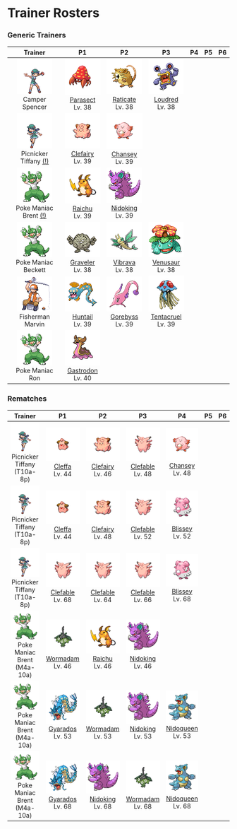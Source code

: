 # Trainer Rosters

### Generic Trainers

| Trainer | P1 | P2 | P3 | P4 | P5 | P6 |
|:-------:|:--:|:--:|:--:|:--:|:--:|:--:|
| ![Camper Spencer](../../assets/trainers/camper.png "Camper Spencer")<br>Camper Spencer | ![Parasect](../../assets/sprites/parasect/front.gif "Parasect")<br>[Parasect](../../pokemon/parasect.md/)<br>Lv. 38 | ![Raticate](../../assets/sprites/raticate/front.gif "Raticate")<br>[Raticate](../../pokemon/raticate.md/)<br>Lv. 38 | ![Loudred](../../assets/sprites/loudred/front.gif "Loudred")<br>[Loudred](../../pokemon/loudred.md/)<br>Lv. 38 |
| ![Picnicker Tiffany (!)](../../assets/trainers/picnicker.png "Picnicker Tiffany (!)")<br>Picnicker Tiffany [(!)](#rematches) | ![Clefairy](../../assets/sprites/clefairy/front.gif "Clefairy")<br>[Clefairy](../../pokemon/clefairy.md/)<br>Lv. 39 | ![Chansey](../../assets/sprites/chansey/front.gif "Chansey")<br>[Chansey](../../pokemon/chansey.md/)<br>Lv. 39 |
| ![Poke Maniac Brent (!)](../../assets/trainers/poke_maniac.png "Poke Maniac Brent (!)")<br>Poke Maniac Brent [(!)](#rematches) | ![Raichu](../../assets/sprites/raichu/front.gif "Raichu")<br>[Raichu](../../pokemon/raichu.md/)<br>Lv. 39 | ![Nidoking](../../assets/sprites/nidoking/front.gif "Nidoking")<br>[Nidoking](../../pokemon/nidoking.md/)<br>Lv. 39 |
| ![Poke Maniac Beckett](../../assets/trainers/poke_maniac.png "Poke Maniac Beckett")<br>Poke Maniac Beckett | ![Graveler](../../assets/sprites/graveler/front.gif "Graveler")<br>[Graveler](../../pokemon/graveler.md/)<br>Lv. 38 | ![Vibrava](../../assets/sprites/vibrava/front.gif "Vibrava")<br>[Vibrava](../../pokemon/vibrava.md/)<br>Lv. 38 | ![Venusaur](../../assets/sprites/venusaur/front.gif "Venusaur")<br>[Venusaur](../../pokemon/venusaur.md/)<br>Lv. 38 |
| ![Fisherman Marvin](../../assets/trainers/fisherman.png "Fisherman Marvin")<br>Fisherman Marvin | ![Huntail](../../assets/sprites/huntail/front.gif "Huntail")<br>[Huntail](../../pokemon/huntail.md/)<br>Lv. 39 | ![Gorebyss](../../assets/sprites/gorebyss/front.gif "Gorebyss")<br>[Gorebyss](../../pokemon/gorebyss.md/)<br>Lv. 39 | ![Tentacruel](../../assets/sprites/tentacruel/front.gif "Tentacruel")<br>[Tentacruel](../../pokemon/tentacruel.md/)<br>Lv. 39 |
| ![Poke Maniac Ron](../../assets/trainers/poke_maniac.png "Poke Maniac Ron")<br>Poke Maniac Ron | ![Gastrodon](../../assets/sprites/gastrodon/front.gif "Gastrodon")<br>[Gastrodon](../../pokemon/gastrodon.md/)<br>Lv. 40 |


### Rematches

| Trainer | P1 | P2 | P3 | P4 | P5 | P6 |
|:-------:|:--:|:--:|:--:|:--:|:--:|:--:|
| ![Picnicker Tiffany (T10a-8p)](../../assets/trainers/picnicker.png "Picnicker Tiffany (T10a-8p)")<br>Picnicker Tiffany (T10a-8p) | ![Cleffa](../../assets/sprites/cleffa/front.gif "Cleffa")<br>[Cleffa](../../pokemon/cleffa.md/)<br>Lv. 44 | ![Clefairy](../../assets/sprites/clefairy/front.gif "Clefairy")<br>[Clefairy](../../pokemon/clefairy.md/)<br>Lv. 46 | ![Clefable](../../assets/sprites/clefable/front.gif "Clefable")<br>[Clefable](../../pokemon/clefable.md/)<br>Lv. 48 | ![Chansey](../../assets/sprites/chansey/front.gif "Chansey")<br>[Chansey](../../pokemon/chansey.md/)<br>Lv. 48 |
| ![Picnicker Tiffany (T10a-8p)](../../assets/trainers/picnicker.png "Picnicker Tiffany (T10a-8p)")<br>Picnicker Tiffany (T10a-8p) | ![Cleffa](../../assets/sprites/cleffa/front.gif "Cleffa")<br>[Cleffa](../../pokemon/cleffa.md/)<br>Lv. 44 | ![Clefairy](../../assets/sprites/clefairy/front.gif "Clefairy")<br>[Clefairy](../../pokemon/clefairy.md/)<br>Lv. 48 | ![Clefable](../../assets/sprites/clefable/front.gif "Clefable")<br>[Clefable](../../pokemon/clefable.md/)<br>Lv. 52 | ![Blissey](../../assets/sprites/blissey/front.gif "Blissey")<br>[Blissey](../../pokemon/blissey.md/)<br>Lv. 52 |
| ![Picnicker Tiffany (T10a-8p)](../../assets/trainers/picnicker.png "Picnicker Tiffany (T10a-8p)")<br>Picnicker Tiffany (T10a-8p) | ![Clefable](../../assets/sprites/clefable/front.gif "Clefable")<br>[Clefable](../../pokemon/clefable.md/)<br>Lv. 68 | ![Clefable](../../assets/sprites/clefable/front.gif "Clefable")<br>[Clefable](../../pokemon/clefable.md/)<br>Lv. 64 | ![Clefable](../../assets/sprites/clefable/front.gif "Clefable")<br>[Clefable](../../pokemon/clefable.md/)<br>Lv. 66 | ![Blissey](../../assets/sprites/blissey/front.gif "Blissey")<br>[Blissey](../../pokemon/blissey.md/)<br>Lv. 68 |
| ![Poke Maniac Brent (M4a-10a)](../../assets/trainers/poke_maniac.png "Poke Maniac Brent (M4a-10a)")<br>Poke Maniac Brent (M4a-10a) | ![Wormadam](../../assets/sprites/wormadam-plant/front.gif "Wormadam")<br>[Wormadam](../../pokemon/wormadam-plant.md/)<br>Lv. 46 | ![Raichu](../../assets/sprites/raichu/front.gif "Raichu")<br>[Raichu](../../pokemon/raichu.md/)<br>Lv. 46 | ![Nidoking](../../assets/sprites/nidoking/front.gif "Nidoking")<br>[Nidoking](../../pokemon/nidoking.md/)<br>Lv. 46 |
| ![Poke Maniac Brent (M4a-10a)](../../assets/trainers/poke_maniac.png "Poke Maniac Brent (M4a-10a)")<br>Poke Maniac Brent (M4a-10a) | ![Gyarados](../../assets/sprites/gyarados/front.gif "Gyarados")<br>[Gyarados](../../pokemon/gyarados.md/)<br>Lv. 53 | ![Wormadam](../../assets/sprites/wormadam-plant/front.gif "Wormadam")<br>[Wormadam](../../pokemon/wormadam-plant.md/)<br>Lv. 53 | ![Nidoking](../../assets/sprites/nidoking/front.gif "Nidoking")<br>[Nidoking](../../pokemon/nidoking.md/)<br>Lv. 53 | ![Nidoqueen](../../assets/sprites/nidoqueen/front.gif "Nidoqueen")<br>[Nidoqueen](../../pokemon/nidoqueen.md/)<br>Lv. 53 |
| ![Poke Maniac Brent (M4a-10a)](../../assets/trainers/poke_maniac.png "Poke Maniac Brent (M4a-10a)")<br>Poke Maniac Brent (M4a-10a) | ![Gyarados](../../assets/sprites/gyarados/front.gif "Gyarados")<br>[Gyarados](../../pokemon/gyarados.md/)<br>Lv. 68 | ![Nidoking](../../assets/sprites/nidoking/front.gif "Nidoking")<br>[Nidoking](../../pokemon/nidoking.md/)<br>Lv. 68 | ![Wormadam](../../assets/sprites/wormadam-plant/front.gif "Wormadam")<br>[Wormadam](../../pokemon/wormadam-plant.md/)<br>Lv. 68 | ![Nidoqueen](../../assets/sprites/nidoqueen/front.gif "Nidoqueen")<br>[Nidoqueen](../../pokemon/nidoqueen.md/)<br>Lv. 68 |

